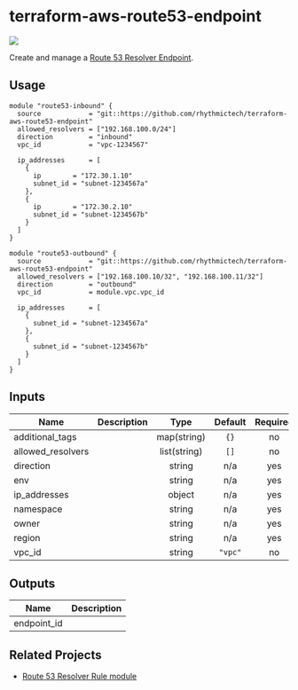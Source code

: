 # terraform-aws-route53-endpoint
[![](https://github.com/rhythmictech/terraform-aws-route53-endpoint/workflows/check/badge.svg)](https://github.com/rhythmictech/terraform-aws-route53-endpoint/actions)

Create and manage a [Route 53 Resolver Endpoint](https://docs.aws.amazon.com/Route53/latest/DeveloperGuide/resolver-getting-started.html).

## Usage
```
module "route53-inbound" {
  source            = "git::https://github.com/rhythmictech/terraform-aws-route53-endpoint"
  allowed_resolvers = ["192.168.100.0/24"]
  direction         = "inbound"
  vpc_id            = "vpc-1234567"

  ip_addresses      = [
    {
      ip        = "172.30.1.10"
      subnet_id = "subnet-1234567a"
    },
    {
      ip        = "172.30.2.10"
      subnet_id = "subnet-1234567b"
    }
  ]
}

module "route53-outbound" {
  source            = "git::https://github.com/rhythmictech/terraform-aws-route53-endpoint"
  allowed_resolvers = ["192.168.100.10/32", "192.168.100.11/32"]
  direction         = "outbound"
  vpc_id            = module.vpc.vpc_id

  ip_addresses      = [
    {
      subnet_id = "subnet-1234567a"
    },
    {
      subnet_id = "subnet-1234567b"
    }
  ]
}
```

<!-- BEGINNING OF PRE-COMMIT-TERRAFORM DOCS HOOK -->
## Inputs

| Name               | Description |     Type     | Default | Required |
| ------------------ | ----------- | :----------: | :-----: | :------: |
| additional\_tags   |             | map(string)  |  `{}`   |    no    |
| allowed\_resolvers |             | list(string) |  `[]`   |    no    |
| direction          |             |    string    |   n/a   |   yes    |
| env                |             |    string    |   n/a   |   yes    |
| ip\_addresses      |             |    object    |   n/a   |   yes    |
| namespace          |             |    string    |   n/a   |   yes    |
| owner              |             |    string    |   n/a   |   yes    |
| region             |             |    string    |   n/a   |   yes    |
| vpc\_id            |             |    string    | `"vpc"` |    no    |

## Outputs

| Name         | Description |
| ------------ | ----------- |
| endpoint\_id |             |

<!-- END OF PRE-COMMIT-TERRAFORM DOCS HOOK -->

## Related Projects
* [Route 53 Resolver Rule module](https://github.com/rhythmictech/terraform-aws-route53-resolver-rule)

